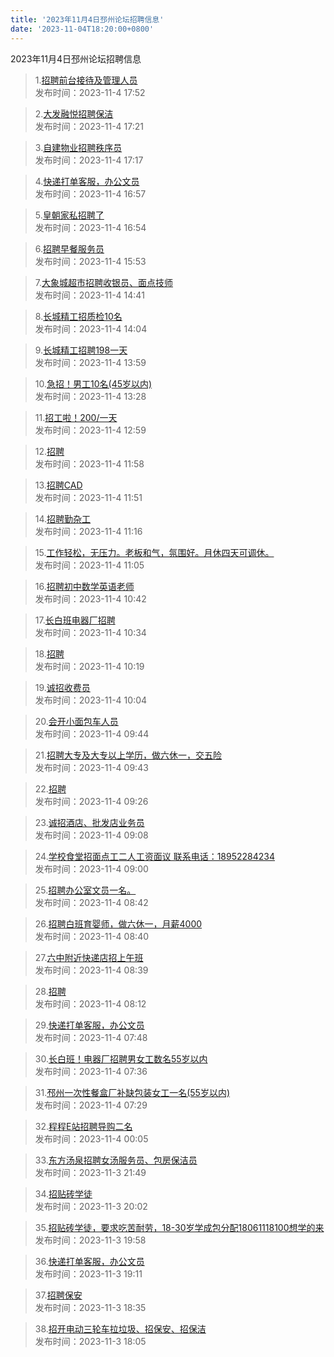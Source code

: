 ```yaml
---
title: '2023年11月4日邳州论坛招聘信息'
date: '2023-11-04T18:20:00+0800'
---
```

2023年11月4日邳州论坛招聘信息
<!--more-->
>1.[招聘前台接待及管理人员](https://www.pzzc.net/forum.php?mod=viewthread&tid=10366974)<br>
>发布时间：2023-11-4 17:52

>2.[大发融悦招聘保洁](https://www.pzzc.net/forum.php?mod=viewthread&tid=10366962)<br>
>发布时间：2023-11-4 17:21

>3.[自建物业招聘秩序员](https://www.pzzc.net/forum.php?mod=viewthread&tid=10366960)<br>
>发布时间：2023-11-4 17:17

>4.[快递打单客服，办公文员](https://www.pzzc.net/forum.php?mod=viewthread&tid=10366954)<br>
>发布时间：2023-11-4 16:57

>5.[皇朝家私招聘了](https://www.pzzc.net/forum.php?mod=viewthread&tid=10366951)<br>
>发布时间：2023-11-4 16:54

>6.[招聘早餐服务员](https://www.pzzc.net/forum.php?mod=viewthread&tid=10366940)<br>
>发布时间：2023-11-4 15:53

>7.[大象城超市招聘收银员、面点技师](https://www.pzzc.net/forum.php?mod=viewthread&tid=10366921)<br>
>发布时间：2023-11-4 14:41

>8.[长城精工招质检10名](https://www.pzzc.net/forum.php?mod=viewthread&tid=10366914)<br>
>发布时间：2023-11-4 14:04

>9.[长城精工招聘198一天](https://www.pzzc.net/forum.php?mod=viewthread&tid=10366909)<br>
>发布时间：2023-11-4 13:59

>10.[急招！男工10名(45岁以内)](https://www.pzzc.net/forum.php?mod=viewthread&tid=10366903)<br>
>发布时间：2023-11-4 13:28

>11.[招工啦！200/一天](https://www.pzzc.net/forum.php?mod=viewthread&tid=10366895)<br>
>发布时间：2023-11-4 12:59

>12.[招聘](https://www.pzzc.net/forum.php?mod=viewthread&tid=10366883)<br>
>发布时间：2023-11-4 11:58

>13.[招聘CAD](https://www.pzzc.net/forum.php?mod=viewthread&tid=10366880)<br>
>发布时间：2023-11-4 11:51

>14.[招聘勤杂工](https://www.pzzc.net/forum.php?mod=viewthread&tid=10366876)<br>
>发布时间：2023-11-4 11:16

>15.[工作轻松，无压力。老板和气，氛围好。月休四天可调休。](https://www.pzzc.net/forum.php?mod=viewthread&tid=10366873)<br>
>发布时间：2023-11-4 11:05

>16.[招聘初中数学英语老师](https://www.pzzc.net/forum.php?mod=viewthread&tid=10366865)<br>
>发布时间：2023-11-4 10:42

>17.[长白班电器厂招聘](https://www.pzzc.net/forum.php?mod=viewthread&tid=10366861)<br>
>发布时间：2023-11-4 10:34

>18.[招聘](https://www.pzzc.net/forum.php?mod=viewthread&tid=10366858)<br>
>发布时间：2023-11-4 10:19

>19.[诚招收费员](https://www.pzzc.net/forum.php?mod=viewthread&tid=10366853)<br>
>发布时间：2023-11-4 10:04

>20.[会开小面包车人员](https://www.pzzc.net/forum.php?mod=viewthread&tid=10366844)<br>
>发布时间：2023-11-4 09:44

>21.[招聘大专及大专以上学历，做六休一，交五险](https://www.pzzc.net/forum.php?mod=viewthread&tid=10366843)<br>
>发布时间：2023-11-4 09:43

>22.[招聘](https://www.pzzc.net/forum.php?mod=viewthread&tid=10366838)<br>
>发布时间：2023-11-4 09:26

>23.[诚招酒店、批发店业务员](https://www.pzzc.net/forum.php?mod=viewthread&tid=10366835)<br>
>发布时间：2023-11-4 09:08

>24.[学校食堂招面点工二人工资面议
联系电话：18952284234](https://www.pzzc.net/forum.php?mod=viewthread&tid=10366829)<br>
>发布时间：2023-11-4 09:00

>25.[招聘办公室文员一名。](https://www.pzzc.net/forum.php?mod=viewthread&tid=10366826)<br>
>发布时间：2023-11-4 08:42

>26.[招聘白班育婴师，做六休一，月薪4000](https://www.pzzc.net/forum.php?mod=viewthread&tid=10366825)<br>
>发布时间：2023-11-4 08:40

>27.[六中附近快递店招上午班](https://www.pzzc.net/forum.php?mod=viewthread&tid=10366824)<br>
>发布时间：2023-11-4 08:39

>28.[招聘](https://www.pzzc.net/forum.php?mod=viewthread&tid=10366820)<br>
>发布时间：2023-11-4 08:12

>29.[快递打单客服，办公文员](https://www.pzzc.net/forum.php?mod=viewthread&tid=10366816)<br>
>发布时间：2023-11-4 07:48

>30.[长白班！电器厂招聘男女工数名55岁以内](https://www.pzzc.net/forum.php?mod=viewthread&tid=10366811)<br>
>发布时间：2023-11-4 07:36

>31.[邳州一次性餐盒厂补缺包装女工一名(55岁以内)](https://www.pzzc.net/forum.php?mod=viewthread&tid=10366807)<br>
>发布时间：2023-11-4 07:29

>32.[程程E站招聘导购二名](https://www.pzzc.net/forum.php?mod=viewthread&tid=10366784)<br>
>发布时间：2023-11-4 00:05

>33.[东方汤泉招聘女汤服务员、包房保洁员](https://www.pzzc.net/forum.php?mod=viewthread&tid=10366778)<br>
>发布时间：2023-11-3 21:49

>34.[招贴砖学徒](https://www.pzzc.net/forum.php?mod=viewthread&tid=10366765)<br>
>发布时间：2023-11-3 20:02

>35.[招贴砖学徒，要求吃苦耐劳，18-30岁学成包分配18061118100想学的来](https://www.pzzc.net/forum.php?mod=viewthread&tid=10366764)<br>
>发布时间：2023-11-3 19:58

>36.[快递打单客服，办公文员](https://www.pzzc.net/forum.php?mod=viewthread&tid=10366762)<br>
>发布时间：2023-11-3 19:11

>37.[招聘保安](https://www.pzzc.net/forum.php?mod=viewthread&tid=10366754)<br>
>发布时间：2023-11-3 18:35

>38.[招开电动三轮车拉垃圾、招保安、招保洁](https://www.pzzc.net/forum.php?mod=viewthread&tid=10366743)<br>
>发布时间：2023-11-3 18:05

